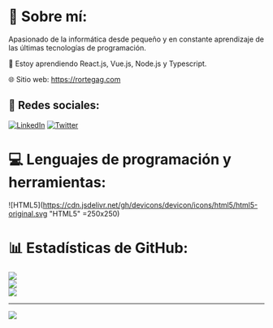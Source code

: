 # 💫 Sobre mí:
Apasionado de la informática desde pequeño y en constante aprendizaje de las últimas tecnologías de programación.

🌱 Estoy aprendiendo React.js, Vue.js, Node.js y Typescript.

🌐 Sitio web: https://rortegag.com

## 👨 Redes sociales:
[![LinkedIn](https://img.shields.io/badge/LinkedIn-%230077B5.svg?logo=linkedin&logoColor=white)](https://linkedin.com/in/raul-ortega-gallego) [![Twitter](https://img.shields.io/badge/Twitter-%231DA1F2.svg?logo=Twitter&logoColor=white)](https://twitter.com/@r_ortegag) 

# 💻 Lenguajes de programación y herramientas:
![HTML5](https://cdn.jsdelivr.net/gh/devicons/devicon/icons/html5/html5-original.svg "HTML5" =250x250)
# 📊 Estadísticas de GitHub:
![](https://github-readme-stats.vercel.app/api?username=r-ortegag&theme=midnight-purple&hide_border=true&include_all_commits=true&count_private=false)<br/>
![](https://github-readme-streak-stats.herokuapp.com/?user=r-ortegag&theme=midnight-purple&hide_border=true)<br/>
![](https://github-readme-stats.vercel.app/api/top-langs/?username=r-ortegag&theme=midnight-purple&hide_border=true&include_all_commits=true&count_private=false&layout=compact)

---
[![](https://visitcount.itsvg.in/api?id=r-ortegag&icon=5&color=12)](https://visitcount.itsvg.in)

